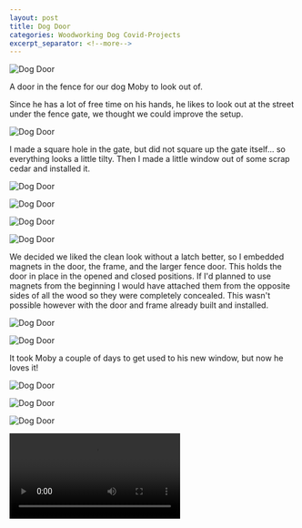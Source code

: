 ```yaml
---
layout: post
title: Dog Door
categories: Woodworking Dog Covid-Projects
excerpt_separator: <!--more-->
---
```

![Dog Door](/images/dog-door/0.jpg)

A door in the fence for our dog Moby to look out of.
<!--more-->

Since he has a lot of free time on his hands, he likes to look out at the street under the fence gate, we thought we could improve the setup.

![Dog Door](/images/dog-door/1.jpg)

I made a square hole in the gate, but did not square up the gate itself... so everything looks a little tilty.  Then I made a little window out of some scrap cedar and installed it.

![Dog Door](/images/dog-door/2.jpg)

![Dog Door](/images/dog-door/5.jpg)

![Dog Door](/images/dog-door/6.jpg)

![Dog Door](/images/dog-door/9.jpg)

We decided we liked the clean look without a latch better, so I embedded magnets in the door, the frame, and the larger fence door. This holds the door in place in the opened and closed positions.  If I'd planned to use magnets from the beginning I would have attached them from the opposite sides of all the wood so they were completely concealed.  This wasn't possible however with the door and frame already built and installed.

![Dog Door](/images/dog-door/7.jpg)

![Dog Door](/images/dog-door/8.jpg)

It took Moby a couple of days to get used to his new window, but now he loves it!

![Dog Door](/images/dog-door/3.jpg)

![Dog Door](/images/dog-door/4.jpg)

![Dog Door](/images/dog-door/10.jpg)

<video controls>
  <source src="/images/dog-door/0.mp4" type="video/mp4">
</video>
